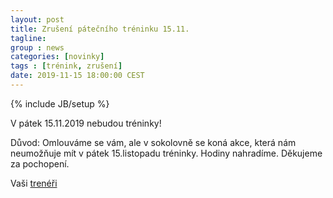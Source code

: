 ```yaml
---
layout: post
title: Zrušení pátečního tréninku 15.11.
tagline: 
group : news
categories: [novinky]
tags : [trénink, zrušení]
date: 2019-11-15 18:00:00 CEST
---
```

{% include JB/setup %}

V pátek 15.11.2019 nebudou tréninky! 

Důvod: Omlouváme se vám, ale v sokolovně se koná akce, která nám neumožňuje mít v pátek 15.listopadu tréninky. Hodiny nahradíme.
Děkujeme za pochopení.

Vaši [trenéři](/treneri)
